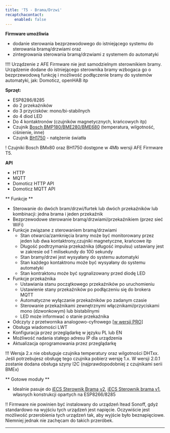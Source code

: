 ```yaml
---
title: 'T5 - Brama/Drzwi'
recaptchacontact:
    enabled: false
---
```


**Firmware umożliwia**

* dodanie sterowania bezprzewodowego do istniejącego systemu do sterowania bramą/drzwiami oraz 
* zintegrowania sterowania bramą/drzwiami z systemem do automatyki

!!!! Urządzenie z AFE Firmware nie jest samodzielnym sterownikiem bramy. Urządzenie dodane do istniejącego sterownika bramy wzbogaca go o bezprzewodową funkcję i możliwość podłączenie bramy do systemów automatyki, jak: Domoticz, openHAB itp

**Sprzęt:**
* ESP8286/8285
* do 2 przekaźników
* do 3 przycisków: mono/bi-stabilnych
* do 4 diod LED
* Do 4 kontaktronów (czujników magnetycznych, krańcowych itp)
* Czujnik [Bosch BMP180/BME280/BME680](/konfiguracja/konfiguracja-urzadzenia/konfiguracja-czujnikow/bosch-bmx) (temperatura, wilgotność, ciśnienie, inne)
* Czujnik [BH1750](/konfiguracja/konfiguracja-urzadzenia/konfiguracja-czujnikow/bh1750) - natężenie światła

! Czujniki Bosch BMx80 oraz BH1750 dostępne w 4Mb wersji AFE Firmware T5. 

**API**
* HTTP
* MQTT
* Domoticz HTTP API
* Domoticz MQTT API

** Funkcje **
* Sterowanie do dwóch bram/drzwi/furtek lub dwóch przekaźników lub kombinacji: jedna brama i jeden przekaźnik
* Bezprzewodowe sterowanie bramą/drzwiami/przekaźnikiem (przez sieć WiFi) 
* Funkcje związane z sterowaniem bramą/drzwiami
	*  Stan otwarcia/zamknięcia bramy może być monitorowany przez jeden lub dwa kontaktrony,czujniki magnetyczne, krańcowe itp
	*  Długość podtrzymania przekaźnika (długość impulsu) ustawiany jest w zakresie od 1 milisekundy do 100 sekundy
	*  Stan bramy/drzwi jest wysyałany do systemu automatyki
	*  Stan każdego kontaktronu może być wysyałany do systemu automatyki
	*  Stan kontraktonu może być sygnalizowany przed diodę LED  
* Funkcje przekaźnika
	* Ustawiania stanu początkowego przekaźników po uruchomieniu
	* Ustawienie stany przekaźników po podłączeniu się do brokera MQTT
	* Automatyczne wyłączanie przekaźników po zadanym czasie
	* Sterowanie przekaźnikami zewnętrznymi włącznikami/przyciskami mono (dzwonkowym) lub bistabilnymi
	* LED może informwać o stanie przekaźnika
* Odczyty z przetwornika analogowo-cyfrowego [[w wersji PRO](/postawowe-informacje/wersja-pro)]
* Obsługa wiadomości LWT
* Konfiguracja przez przeglądarkę w języku PL lub EN
* Możliwość nadania stałego adresu IP dla urządzenia
* Aktualizacja oprogramowania przez przeglądarkę

!!! Wersja 2.x nie obsługuje czujnika temperatury oraz wilgotności DHTxx. Jeśli potrzebujesz obsługę tego czujnika pobierz wersję 1.x. W wersji 2.0.1 zostanie dodana obsługa szyny I2C  (najprawdopodobniej z czujnikami serii BMEx)

** Gotowe moduły **
* Idealnie pasuje do [iECS Sterownik Bramą v2](https://www.smartnydom.pl/sterownik-bramy-wersja-v2/?target=_blank), [iECS Sterownik bramą v1](https://www.smartnydom.pl/forum/uklady-esp8266-i-inne-zrob-to-sam/sterownik-bramy-dla-afe-firmware-t5/?target=_blank), własnych konstrukcji opartych na ESP8266/8285

!! Firmware nie powinien być instalowany do urządzeń Itead Sonoff, gdyż standardowo na wyjściu tych urządzeń jest napięcie. Oczywiście jest możliwość przerobienia tych urządzeń tak, aby wyjście było beznapięciowe. Niemniej jednak nie zachęcam do takich przeróbek.

---